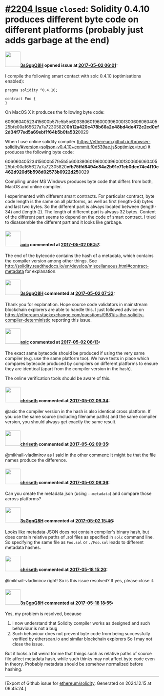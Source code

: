 # [\#2204 Issue](https://github.com/ethereum/solidity/issues/2204) `closed`: Solidity 0.4.10 produces different byte code on different platforms (probably just adds garbage at the end)

#### <img src="https://avatars.githubusercontent.com/u/3917202?u=c8b7a2ae972f85fde88fb4a3dccf8c24dfa75e57&v=4" width="50">[3sGgpQ8H](https://github.com/3sGgpQ8H) opened issue at [2017-05-02 06:01](https://github.com/ethereum/solidity/issues/2204):

I compile the following smart contact with solc 0.4.10 (optimisations enabled):

    pragma solidity ^0.4.10;
    
    contract Foo {
    }

On MacOS X it produces the following byte code:

60606040523415600b57fe5b5b60338060196000396000f30060606040525bfe00a165627a7a72305820**0b12a420c478b66a2e48bd4de472c2cd0cf2d34f77ed5a69ebf1f64b5b0fa532**0029

When I use online solidity compiler (https://ethereum.github.io/browser-solidity/#version=soljson-v0.4.10+commit.f0d539ae.js&optimize=true) it produces the following byte code:

60606040523415600b57fe5b5b60338060196000396000f30060606040525bfe00a165627a7a72305820**cfb75ffd8494c84a2b91c71eb0dec74c4f10c462d920d5b598d02573b6922d25**0029

Compiling under MS Windows produces byte code that differs from both, MacOS and online compiler.

I experimented with different smart contracts.  For particular contract, byte code length is the same on all platforms, as well as first (length-34) bytes and last two bytes.  So the different part is always located between (length-34) and (length-2).  The length of different part is always 32 bytes.  Content of the different part seems to depend on the code of smart contract.  I tried to disassemble the different part and it looks like garbage.

#### <img src="https://avatars.githubusercontent.com/u/20340?v=4" width="50">[axic](https://github.com/axic) commented at [2017-05-02 06:57](https://github.com/ethereum/solidity/issues/2204#issuecomment-298512663):

The end of the bytecode contains the hash of a metadata, which contains the compiler version among other things. See http://solidity.readthedocs.io/en/develop/miscellaneous.html#contract-metadata for explanation.

#### <img src="https://avatars.githubusercontent.com/u/3917202?u=c8b7a2ae972f85fde88fb4a3dccf8c24dfa75e57&v=4" width="50">[3sGgpQ8H](https://github.com/3sGgpQ8H) commented at [2017-05-02 07:32](https://github.com/ethereum/solidity/issues/2204#issuecomment-298527497):

Thank you for explanation.  Hope source code validators in mainstream blockchain explorers are able to handle this.  I just followed advice on https://ethereum.stackexchange.com/questions/9881/is-the-solidity-compiler-deterministic reporting this issue.

#### <img src="https://avatars.githubusercontent.com/u/20340?v=4" width="50">[axic](https://github.com/axic) commented at [2017-05-02 08:13](https://github.com/ethereum/solidity/issues/2204#issuecomment-298546347):

The exact same bytecode should be produced if using the very same compiler (e.g. use the same platform too). We have tests in place which compares bytecode produced by compilers on different platforms to ensure they are identical (apart from the compiler version in the hash).

The online verification tools should be aware of this.

#### <img src="https://avatars.githubusercontent.com/u/9073706?v=4" width="50">[chriseth](https://github.com/chriseth) commented at [2017-05-02 09:34](https://github.com/ethereum/solidity/issues/2204#issuecomment-298577453):

@axic the compiler version in the hash is also identical cross platform. If you use the same source (including filename paths) and the same compiler version, you should always get exactly the same result.

#### <img src="https://avatars.githubusercontent.com/u/9073706?v=4" width="50">[chriseth](https://github.com/chriseth) commented at [2017-05-02 09:35](https://github.com/ethereum/solidity/issues/2204#issuecomment-298577922):

@mikhail-vladimirov as I said in the other comment: It might be that the file names produce the difference.

#### <img src="https://avatars.githubusercontent.com/u/9073706?v=4" width="50">[chriseth](https://github.com/chriseth) commented at [2017-05-02 09:36](https://github.com/ethereum/solidity/issues/2204#issuecomment-298578272):

Can you create the metadata json (using `--metadata`) and compare those across platforms?

#### <img src="https://avatars.githubusercontent.com/u/3917202?u=c8b7a2ae972f85fde88fb4a3dccf8c24dfa75e57&v=4" width="50">[3sGgpQ8H](https://github.com/3sGgpQ8H) commented at [2017-05-02 15:46](https://github.com/ethereum/solidity/issues/2204#issuecomment-298675294):

Looks like metadata JSON does not contain compiler's binary hash, but does contain relative paths of .sol files as specified in `solc` command line.  So specifying the same file as `Foo.sol` or `./Foo.sol` leads to different metadata hashes.

#### <img src="https://avatars.githubusercontent.com/u/9073706?v=4" width="50">[chriseth](https://github.com/chriseth) commented at [2017-05-18 15:20](https://github.com/ethereum/solidity/issues/2204#issuecomment-302436790):

@mikhail-vladimirov right! So is this issue resolved? If yes, please close it.

#### <img src="https://avatars.githubusercontent.com/u/3917202?u=c8b7a2ae972f85fde88fb4a3dccf8c24dfa75e57&v=4" width="50">[3sGgpQ8H](https://github.com/3sGgpQ8H) commented at [2017-05-18 18:55](https://github.com/ethereum/solidity/issues/2204#issuecomment-302509255):

Yes, my problem is resolved, because
1) I now understand that Solidity compiler works as designed and such behaviour is not a bug
2) Such behaviour does not prevent byte code from being successfully verified by etherscan.io and similar blockchain explorers
So I may not close the issue.

But it looks a bit weird for me that things such as relative paths of source file affect metadata hash, while such thinks may not affect byte code even in theory.  Probably metadata should be somehow normalized before hashing.


-------------------------------------------------------------------------------



[Export of Github issue for [ethereum/solidity](https://github.com/ethereum/solidity). Generated on 2024.12.15 at 06:45:24.]

